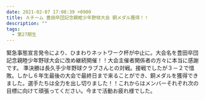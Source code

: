 ```yaml
---
date: 2021-02-07 17:08:39 +0900
title: Ａチーム 豊田卒団記念親睦少年野球大会 銅メダル獲得！！
description: ""
tags:
  - 第27期生
---
```

緊急事態宣言発令により、ひまわりネットワーク杯が中止に。大会名を豊田卒団記念親睦少年野球大会に改め継続開催！！大会主催者関係者の方々に本当に感謝です。
準決勝は長久手少年野球クラブさんとの対戦。接戦でしたが３－２で惜敗。しかし６年生最後の大会で最終日まで来ることができ、銅メダルを獲得できました。選手たちは全力を出し切りました！！これからはメンバーそれぞれ次の目標に向けて頑張ってください。今まで活動お疲れ様でした。